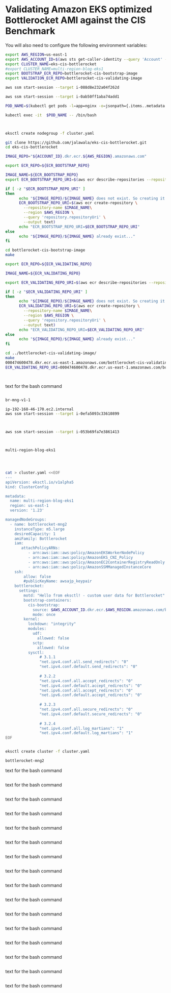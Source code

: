 # Validating Amazon EKS optimized Bottlerocket AMI against the CIS Benchmark

You will also need to configure the following environment variables:

```bash
export AWS_REGION=us-east-1 
export AWS_ACCOUNT_ID=$(aws sts get-caller-identity --query 'Account' --output text)
export CLUSTER_NAME=eks-cis-bottlerocket
#export CLUSTER_NAME=multi-region-blog-eks1
export BOOTSTRAP_ECR_REPO=bottlerocket-cis-bootstrap-image
export VALIDATION_ECR_REPO=bottlerocket-cis-validating-image

aws ssm start-session --target i-088d8e232a04f262d

aws ssm start-session --target i-0ab50ff1aba74add1

POD_NAME=$(kubectl get pods -l=app=nginx -o=jsonpath={.items..metadata.name})

kubectl exec -it  $POD_NAME -- /bin/bash



eksctl create nodegroup -f cluster.yaml

git clone https://github.com/jalawala/eks-cis-bottlerocket.git
cd eks-cis-bottlerocket

IMAGE_REPO="${ACCOUNT_ID}.dkr.ecr.${AWS_REGION}.amazonaws.com"

export ECR_REPO=${ECR_BOOTSTRAP_REPO}

IMAGE_NAME=${ECR_BOOTSTRAP_REPO}
export ECR_BOOTSTRAP_REPO_URI=$(aws ecr describe-repositories --repository-name ${IMAGE_NAME}  | jq -r '.repositories[0].repositoryUri')

if [ -z "$ECR_BOOTSTRAP_REPO_URI" ]
then
      echo "${IMAGE_REPO}/${IMAGE_NAME} does not exist. So creating it..."
      ECR_BOOTSTRAP_REPO_URI=$(aws ecr create-repository \
        --repository-name $IMAGE_NAME\
        --region $AWS_REGION \
        --query 'repository.repositoryUri' \
        --output text)
      echo "ECR_BOOTSTRAP_REPO_URI=$ECR_BOOTSTRAP_REPO_URI"
else
      echo "${IMAGE_REPO}/${IMAGE_NAME} already exist..."
fi

cd bottlerocket-cis-bootstrap-image
make  

export ECR_REPO=${ECR_VALIDATING_REPO}

IMAGE_NAME=${ECR_VALIDATING_REPO}

export ECR_VALIDATING_REPO_URI=$(aws ecr describe-repositories --repository-name ${IMAGE_NAME}  | jq -r '.repositories[0].repositoryUri')

if [ -z "$ECR_VALIDATING_REPO_URI" ]
then
      echo "${IMAGE_REPO}/${IMAGE_NAME} does not exist. So creating it..."
      ECR_VALIDATING_REPO_URI=$(aws ecr create-repository \
        --repository-name $IMAGE_NAME\
        --region $AWS_REGION \
        --query 'repository.repositoryUri' \
        --output text)
      echo "ECR_VALIDATING_REPO_URI=$ECR_VALIDATING_REPO_URI"
else
      echo "${IMAGE_REPO}/${IMAGE_NAME} already exist..."
fi

cd ../bottlerocket-cis-validating-image/
make
000474600478.dkr.ecr.us-east-1.amazonaws.com/bottlerocket-cis-validating-image does not exist. So creating it...
ECR_VALIDATING_REPO_URI=000474600478.dkr.ecr.us-east-1.amazonaws.com/bottlerocket-cis-validating-image




```
text for the bash command

```bash

br-mng-v1-1

ip-192-168-46-170.ec2.internal
aws ssm start-session --target i-0efa5093c33610899



aws ssm start-session --target i-053b69fa7e3861413



multi-region-blog-eks1




cat > cluster.yaml <<EOF
---
apiVersion: eksctl.io/v1alpha5
kind: ClusterConfig

metadata:
  name: multi-region-blog-eks1
  region: us-east-1
  version: '1.23'

managedNodeGroups:
  - name: bottlerocket-mng2
    instanceType: m5.large
    desiredCapacity: 1
    amiFamily: Bottlerocket
    iam:
       attachPolicyARNs:
          - arn:aws:iam::aws:policy/AmazonEKSWorkerNodePolicy
          - arn:aws:iam::aws:policy/AmazonEKS_CNI_Policy
          - arn:aws:iam::aws:policy/AmazonEC2ContainerRegistryReadOnly
          - arn:aws:iam::aws:policy/AmazonSSMManagedInstanceCore
    ssh:
        allow: false
        #publicKeyName: awsajp_keypair
    bottlerocket:
      settings:
        motd: "Hello from eksctl! - custom user data for Bottlerocket"
        bootstrap-containers:
          cis-bootstrap:
            source: $AWS_ACCOUNT_ID.dkr.ecr.$AWS_REGION.amazonaws.com/bottlerocket-cis-bootstrap-image:latest
            mode: once
        kernel:
          lockdown: "integrity"
          modules:
            udf:
              allowed: false
            sctp:
              allowed: false
          sysctl:
               # 3.1.1
               "net.ipv4.conf.all.send_redirects": "0"
               "net.ipv4.conf.default.send_redirects": "0"
               
               # 3.2.2
               "net.ipv4.conf.all.accept_redirects": "0"
               "net.ipv4.conf.default.accept_redirects": "0"
               "net.ipv6.conf.all.accept_redirects": "0"
               "net.ipv6.conf.default.accept_redirects": "0"
               
               # 3.2.3
               "net.ipv4.conf.all.secure_redirects": "0"
               "net.ipv4.conf.default.secure_redirects": "0"
               
               # 3.2.4
               "net.ipv4.conf.all.log_martians": "1"
               "net.ipv4.conf.default.log_martians": "1"
EOF


eksctl create cluster -f cluster.yaml

bottlerocket-mng2

```

text for the bash command

```bash

```

text for the bash command

```bash

```
text for the bash command

```bash

```
text for the bash command

```bash

```

text for the bash command

```bash

```

text for the bash command

```bash

```
text for the bash command

```bash

```
text for the bash command

```bash

```


text for the bash command

```bash

```

text for the bash command

```bash

```
text for the bash command

```bash

```
text for the bash command

```bash

```

text for the bash command

```bash

```

text for the bash command

```bash

```
text for the bash command

```bash

```
text for the bash command

```bash

```
